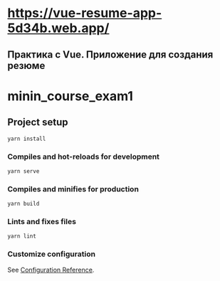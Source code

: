 # https://vue-resume-app-5d34b.web.app/
## Практика с Vue. Приложение для создания резюме
# minin_course_exam1

## Project setup
```
yarn install
```

### Compiles and hot-reloads for development
```
yarn serve
```

### Compiles and minifies for production
```
yarn build
```

### Lints and fixes files
```
yarn lint
```

### Customize configuration
See [Configuration Reference](https://cli.vuejs.org/config/).
